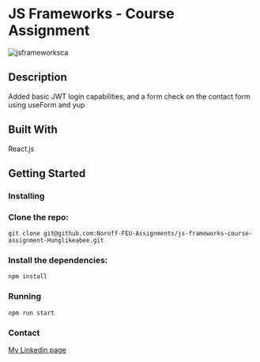 # JS Frameworks - Course Assignment

![jsframeworksca](https://user-images.githubusercontent.com/74536958/193817790-df9f598f-5c8f-44b0-9a7b-eb904b67150c.png)


## Description

Added basic JWT login capabilities, and a form check on the contact form using useForm and yup


## Built With

React.js

## Getting Started

### Installing

### Clone the repo:
    
    git clone git@github.com:Noroff-FEU-Assignments/js-frameworks-course-assignment-Hunglikeabee.git

### Install the dependencies:

    npm install

### Running

    npm run start

### Contact

[My Linkedin page](https://www.linkedin.com/in/hans-christian-osbak-b318ab1b9/ "My Linkedin page")
